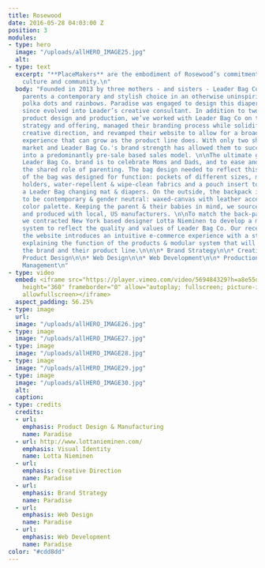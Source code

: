 ```yaml
---
title: Rosewood
date: 2016-05-28 04:03:00 Z
position: 3
modules:
- type: hero
  image: "/uploads/allHERO_IMAGE25.jpg"
  alt: 
- type: text
  excerpt: "**PlaceMakers** are the embodiment of Rosewood’s commitment towards elevating
    culture and community.\n"
  body: "Founded in 2013 by three mothers - and sisters - Leader Bag Co. gives modern
    parents a contemporary and stylish choice in an otherwise uninspiring sea of unicorns,
    polka dots and rainbows. Paradise was engaged to design this diaper bag and has
    since evolved into Leader’s creative consultant. In addition to two phases of
    product design and production, we’ve worked with Leader Bag Co on their product
    strategy and offering, managed their branding process while solidifying an overarching
    creative direction, and revamped their website to allow for a broader e-commerce
    experience that can grow as the product line does. With only two short years in
    market and Leader Bag Co.'s brand strength has allowed them to successfully transition
    into a predominantly pre-sale based sales model. \n\nThe ultimate goal for the
    Leader Bag Co. brand is to celebrate Moms and Dads, and to ease and facilitate
    the shared role of parenting. The bag design needed to reflect this. The inside
    of the bag was designed for function: pockets of different sizes, mesh elastic
    holders, water-repellent & wipe-clean fabrics and a pouch insert to hold a changing
    a Leader Bag changing mat & diapers. On the outside, the backpack is designed
    to be contemporary & gender neutral: waxed-canvas with leather accents in a neutral
    color palette. Keeping the parent & their babies in mind, we sourced safe fabrics,
    and produced with local, US manufacturers. \n\nTo match the back-pack design,
    we contracted New York based designer Lotta Nieminen to develop a mark and visual
    system to reflect the quality and values of Leader Bag Co. Our recent update to
    the website introduces an intuitive e-commerce experience with a stronger narrative
    explaining the function of the products & modular system that will expand with
    the brand and their product line.\n\n\n* Brand Strategy\n\n* Creative Direction\n\n*
    Product Design\n\n* Web Design\n\n* Web Development\n\n* Production Sourcing and
    Management\n"
- type: video
  embed: <iframe src="https://player.vimeo.com/video/569484329?h=a8e55dae2e" width="640"
    height="360" frameborder="0" allow="autoplay; fullscreen; picture-in-picture"
    allowfullscreen></iframe>
  aspect_padding: 56.25%
- type: image
  url: 
  image: "/uploads/allHERO_IMAGE26.jpg"
- type: image
  image: "/uploads/allHERO_IMAGE27.jpg"
- type: image
  image: "/uploads/allHERO_IMAGE28.jpg"
- type: image
  image: "/uploads/allHERO_IMAGE29.jpg"
- type: image
  image: "/uploads/allHERO_IMAGE30.jpg"
  alt: 
  caption: 
- type: credits
  credits:
  - url: 
    emphasis: Product Design & Manufacturing
    name: Paradise
  - url: http://www.lottanieminen.com/
    emphasis: Visual Identity
    name: Lotta Nieminen
  - url: 
    emphasis: Creative Direction
    name: Paradise
  - url: 
    emphasis: Brand Strategy
    name: Paradise
  - url: 
    emphasis: Web Design
    name: Paradise
  - url: 
    emphasis: Web Development
    name: Paradise
color: "#cdd8dd"
---
```


